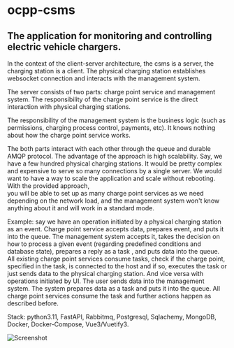 # ocpp-csms

## The application for monitoring and controlling electric vehicle chargers.

In the context of the client-server architecture, the csms is a server, the charging station is a client. 
The physical charging station establishes websocket connection and interacts with the management system.

The server consists of two parts: charge point service and management system.
The responsibility of the charge point service is the direct interaction with physical charging stations.

The responsibility of the management system is the business logic (such as permissions, charging process control, payments, etc). 
It knows nothing about how the charge point service works.

The both parts interact with each other through the queue and durable AMQP protocol. 
The advantage of the approach is high scalability. Say, we have a few hundred physical charging stations. 
It would be pretty complex and expensive to serve so many connections by a single server. 
We would want to have a way to scale the application and scale without rebooting. With the provided approach,  
you will be able to set up as many charge point services as we need depending on the network load, and the management system won't know 
anything about it and will work in a standard mode.

Example: say we have an operation initiated by a physical charging station as an event. 
Charge point service accepts data, prepares event, and puts it into the queue. The management system accepts it, 
takes the decision on how to process a given event (regarding predefined conditions and database state), prepares a reply as a task 
, and puts data into the queue. All existing charge point services consume tasks, check if the charge point, specified in the task, 
is connected to the host and if so, executes the task or just sends data to the physical charging station.
And vice versa with operations initiated by UI. The user sends data into the management system. The system prepares data
as a task and puts it into the queue. All charge point services consume the task and further actions happen 
as described before.

Stack: python3.11, FastAPI, Rabbitmq, Postgresql, Sqlachemy, MongoDB, Docker, Docker-Compose, Vue3/Vuetify3.

![Screenshot](https://github.com/heroyooki/ocpp-csms/assets/17108549/4ab76f0c-07b4-4d7d-a7a3-06573bfc2199)


